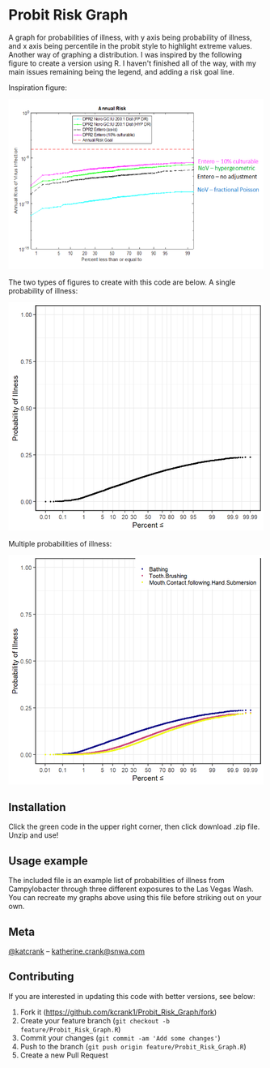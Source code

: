 # Probit Risk Graph
A graph for probabilities of illness, with y axis being probability of illness, and x axis being percentile in the probit style to highlight extreme values. Another way of graphing a distribution.
I was inspired by the following figure to create a version using R. I haven't finished all of the way, with my main issues remaining being the legend, and adding a risk goal line.

Inspiration figure:

![](Fig_Inspiration.PNG)

The two types of figures to create with this code are below. 
A single probability of illness:

![](Bathing_exposure_campy_probit.PNG)

Multiple probabilities of illness:

![](Multiple_exposures_campy_probit.PNG)

## Installation
Click the green code in the upper right corner, then click download .zip file. Unzip and use!


## Usage example
The included file is an example list of probabilities of illness from Campylobacter through three different exposures to the Las Vegas Wash. You can recreate my graphs above using this file before striking out on your own.


## Meta

 [@katcrank](https://twitter.com/katcrank) – katherine.crank@snwa.com


## Contributing
If you are interested in updating this code with better versions, see below:

1. Fork it (<https://github.com/kcrank1/Probit_Risk_Graph/fork>)
2. Create your feature branch (`git checkout -b feature/Probit_Risk_Graph.R`)
3. Commit your changes (`git commit -am 'Add some changes'`)
4. Push to the branch (`git push origin feature/Probit_Risk_Graph.R`)
5. Create a new Pull Request

